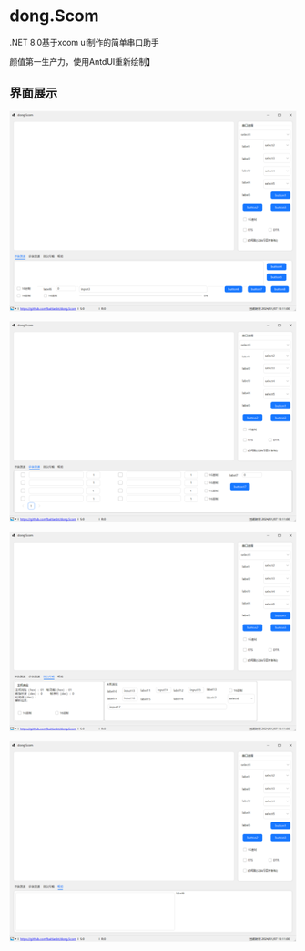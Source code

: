 # dong.Scom
.NET 8.0基于xcom ui制作的简单串口助手

颜值第一生产力，使用AntdUI重新绘制】


## 界面展示
![alt text](asset\image.png)

![alt text](asset\image1.png)

![alt text](asset\image-2.png)

![alt text](asset\image-1.png)